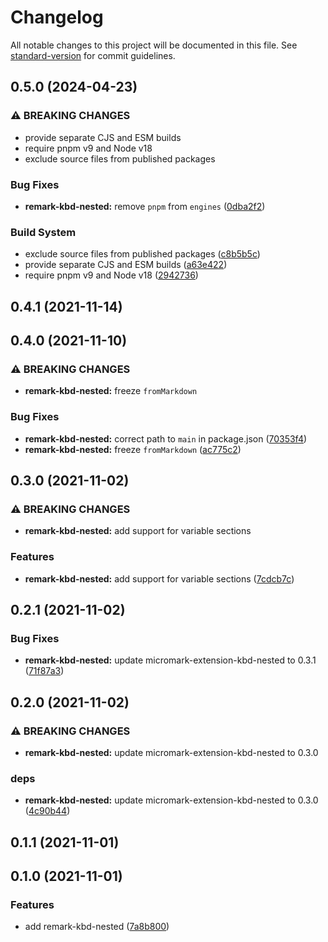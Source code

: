 # Changelog

All notable changes to this project will be documented in this file. See [standard-version](https://github.com/conventional-changelog/standard-version) for commit guidelines.

## 0.5.0 (2024-04-23)

### ⚠ BREAKING CHANGES

* provide separate CJS and ESM builds
* require pnpm v9 and Node v18
* exclude source files from published packages

### Bug Fixes

* **remark-kbd-nested:** remove `pnpm` from `engines` ([0dba2f2](https://github.com/shivjm/remark-extensions/commit/0dba2f204bdc452c8f11f486162ddccad2f2eda6))


### Build System

* exclude source files from published packages ([c8b5b5c](https://github.com/shivjm/remark-extensions/commit/c8b5b5c19ea0fd0f5cedc5aa64294a1280b00504))
* provide separate CJS and ESM builds ([a63e422](https://github.com/shivjm/remark-extensions/commit/a63e4225c3911445289d6be9696df879fab944b6))
* require pnpm v9 and Node v18 ([2942736](https://github.com/shivjm/remark-extensions/commit/29427362a41692c964918ad6d9a3eabebfe4bbcb))

## 0.4.1 (2021-11-14)
## 0.4.0 (2021-11-10)

### ⚠ BREAKING CHANGES

* **remark-kbd-nested:** freeze `fromMarkdown`

### Bug Fixes

* **remark-kbd-nested:** correct path to `main` in package.json ([70353f4](https://github.com/shivjm/remark-extensions/commit/70353f415d4589b8e67d13616207b3cd64566a27))
* **remark-kbd-nested:** freeze `fromMarkdown` ([ac775c2](https://github.com/shivjm/remark-extensions/commit/ac775c2f8c24b5396ba2a408bcb56218efae3967))

## 0.3.0 (2021-11-02)

### ⚠ BREAKING CHANGES

* **remark-kbd-nested:** add support for variable sections

### Features

* **remark-kbd-nested:** add support for variable sections ([7cdcb7c](https://github.com/shivjm/remark-extensions/commit/7cdcb7cd4b65ed0c6ca48a19ec1a8fb95f47a507))

## 0.2.1 (2021-11-02)


### Bug Fixes

* **remark-kbd-nested:** update micromark-extension-kbd-nested to 0.3.1 ([71f87a3](https://github.com/shivjm/remark-extensions/commit/71f87a38539e936f5df2f961385be72e0bdcd99d))

## 0.2.0 (2021-11-02)


### ⚠ BREAKING CHANGES

* **remark-kbd-nested:** update micromark-extension-kbd-nested to 0.3.0

### deps

* **remark-kbd-nested:** update micromark-extension-kbd-nested to 0.3.0 ([4c90b44](https://github.com/shivjm/remark-extensions/commit/4c90b44d1d2281b825c11e4690687dffb93fe471))

## 0.1.1 (2021-11-01)

## 0.1.0 (2021-11-01)


### Features

* add remark-kbd-nested ([7a8b800](https://github.com/shivjm/remark-extensions/commit/7a8b800b745865b86beea5cb0e2245cf888cae55))
